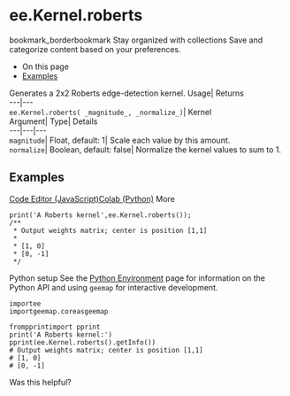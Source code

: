  
#  ee.Kernel.roberts 
bookmark_borderbookmark Stay organized with collections  Save and categorize content based on your preferences.
  * On this page
  * [Examples](https://developers.google.com/earth-engine/apidocs/ee-kernel-roberts#examples)


Generates a 2x2 Roberts edge-detection kernel. 
Usage| Returns  
---|---  
`ee.Kernel.roberts( _magnitude_, _normalize_)`| Kernel  
Argument| Type| Details  
---|---|---  
`magnitude`| Float, default: 1| Scale each value by this amount.  
`normalize`| Boolean, default: false| Normalize the kernel values to sum to 1.  
## Examples
[Code Editor (JavaScript)](https://developers.google.com/earth-engine/apidocs/ee-kernel-roberts#code-editor-javascript-sample)[Colab (Python)](https://developers.google.com/earth-engine/apidocs/ee-kernel-roberts#colab-python-sample) More
```
print('A Roberts kernel',ee.Kernel.roberts());
/**
 * Output weights matrix; center is position [1,1]
 *
 * [1, 0]
 * [0, -1]
 */
```
Python setup
See the [ Python Environment](https://developers.google.com/earth-engine/guides/python_install) page for information on the Python API and using `geemap` for interactive development.
```
importee
importgeemap.coreasgeemap
```
```
frompprintimport pprint
print('A Roberts kernel:')
pprint(ee.Kernel.roberts().getInfo())
# Output weights matrix; center is position [1,1]
# [1, 0]
# [0, -1]
```

Was this helpful?
